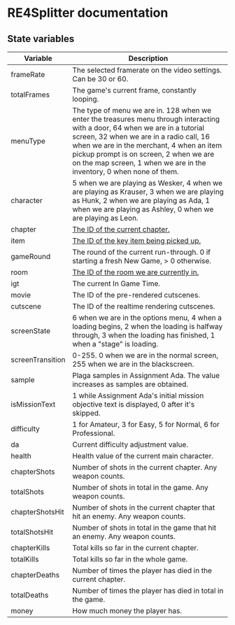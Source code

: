 # RE4Splitter documentation

## State variables

| Variable | Description |
| --- | --- |
| frameRate | The selected framerate on the video settings. Can be 30 or 60. |
|totalFrames | The game's current frame, constantly looping. |
|menuType| The type of menu we are in. 128 when we enter the treasures menu through interacting with a door, 64 when we are in a tutorial screen, 32 when we are in a radio call, 16 when we are in the merchant, 4 when an item pickup prompt is on screen, 2 when we are on the map screen, 1 when we are in the inventory, 0 when none of them.|
|character |5 when we are playing as Wesker, 4 when we are playing as Krauser, 3 when we are playing as Hunk, 2 when we are playing as Ada, 1 when we are playing as Ashley, 0 when we are playing as Leon.|
|chapter| [The ID of the current chapter.](https://docs.google.com/spreadsheets/d/1dw5leSHZ0XiCvP7afODyuC10RbykQeopfjoh7mBEeHY/edit?usp=sharing) |
|item | [The ID of the key item being picked up.](https://docs.google.com/spreadsheets/d/16VzcxmYCJKCEf0td7Yvo-Efhnkqh5WDnmo8fFfmdjV8/edit?usp=sharing) |
| gameRound | The round of the current run-through. 0 if starting a fresh New Game, > 0 otherwise. |
| room | [The ID of the room we are currently in.](https://docs.google.com/spreadsheets/d/1ns55W9sTYKjG4NwtoP06d_6Grt-ZZULJaADKfU9qabc/edit?usp=sharing) |
| igt | The current In Game Time. |
| movie | The ID of the pre-rendered cutscenes. |
| cutscene | The ID of the realtime rendering cutscenes. |
| screenState| 6 when we are in the options menu, 4 when a loading begins, 2 when the loading is halfway through, 3 when the loading has finished, 1 when a "stage" is loading. |
| screenTransition | 0-255. 0 when we are in the normal screen, 255 when we are in the blackscreen. |
| sample | Plaga samples in Assignment Ada. The value increases as samples are obtained. |
| isMissionText | 1 while Assignment Ada's initial mission objective text is displayed, 0 after it's skipped. |
| difficulty | 1 for Amateur, 3 for Easy, 5 for Normal, 6 for Professional. |
| da | Current difficulty adjustment value. |
| health | Health value of the current main character. |
| chapterShots | Number of shots in the current chapter. Any weapon counts. |
| totalShots | Number of shots in total in the game. Any weapon counts. |
| chapterShotsHit | Number of shots in the current chapter that hit an enemy. Any weapon counts. |
| totalShotsHit | Number of shots in total in the game that hit an enemy. Any weapon counts. |
| chapterKills | Total kills so far in the current chapter. |
| totalKills | Total kills so far in the whole game. |
| chapterDeaths | Number of times the player has died in the current chapter. |
| totalDeaths | Number of times the player has died in total in the game. |
| money | How much money the player has. |
